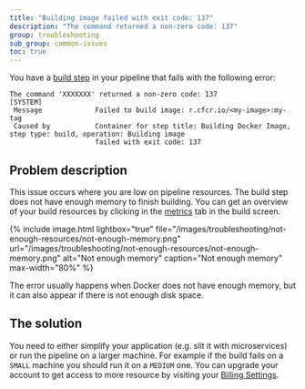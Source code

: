 ```yaml
---
title: "Building image failed with exit code: 137"
description: "The command returned a non-zero code: 137"
group: troubleshooting
sub_group: common-issues
toc: true
---
```

You have a [build step]({{site.baseurl}}/docs/codefresh-yaml/steps/build/) in your pipeline that fails with the following error:

```
The command 'XXXXXXX' returned a non-zero code: 137                                                          
[SYSTEM]                                                                                                                                  
 Message             Failed to build image: r.cfcr.io/<my-image>:my-tag                    
 Caused by           Container for step title: Building Docker Image, step type: build, operation: Building image                         
                     failed with exit code: 137 
```

## Problem description

This issue occurs where you are low on pipeline resources. The build step does not have enough memory to finish building. You can get an overview of your build resources by clicking in the [metrics]({{site.baseurl}}/docs/configure-ci-cd-pipeline/monitoring-pipelines/#viewing-pipeline-metrics) tab in the build screen.

{% include image.html 
lightbox="true" 
file="/images/troubleshooting/not-enough-resources/not-enough-memory.png" 
url="/images/troubleshooting/not-enough-resources/not-enough-memory.png" 
alt="Not enough memory" 
caption="Not enough memory" 
max-width="80%" 
%}

The error usually happens when Docker does not have enough memory, but it can also appear if there is not enough disk space.

## The solution

You need to either simplify your application (e.g. slit it with microservices) or run the pipeline on a larger machine. For example if the build fails on a `SMALL` machine you should run it on a `MEDIUM`  one. You can upgrade your account to get access to more resource by visiting your [Billing Settings](https://g.codefresh.io/account-admin/billing/).







